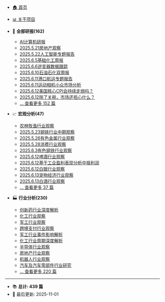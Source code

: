<!-- 侧边栏导航 - 自动生成 -->

* [🏠 首页](README.md)
* [📊 关于项目](about.md)

* 📑 **全部研报(162)**
  * [AI计算机研报](全部研报/2025.05.13-AI计算机研报.md)
  * [2025.5.21房地产观察](全部研报/2025.05.21-2025.5.21房地产观察.md)
  * [2025.5.22人工智能专题报告](全部研报/2025.05.22-2025.5.22人工智能专题报告.md)
  * [2025.6.5基础化工周报](全部研报/2025.06.05-2025.6.5基础化工周报.md)
  * [2025.6.6逆变器数据跟踪](全部研报/2025.06.06-2025.6.6逆变器数据跟踪.md)
  * [2025.6.10石油石化双周报](全部研报/2025.06.10-2025.6.10石油石化双周报.md)
  * [2025.6.11港口航运专题报告](全部研报/2025.06.11-2025.6.11港口航运专题报告.md)
  * [2025.6.11运动相机小众市场分析](全部研报/2025.06.11-2025.6.11运动相机小众市场分析.md)
  * [2025.6.12美国核心CPI会持续走弱吗？](全部研报/2025.06.12-2025.6.12美国核心CPI会持续走弱吗？.md)
  * [2025.6.12除了关税，市场还担心什么？](全部研报/2025.06.12-2025.6.12除了关税，市场还担心什么？.md)
  * [... 查看更多 152 篇](全部研报/README.md)

* 📈 **宏观分析(47)**
  * [农林牧渔行业观察](宏观分析/2025.05.14-农林牧渔行业观察.md)
  * [2025.5.23钢铁行业中期观察](宏观分析/2025.05.26-2025.5.23钢铁行业中期观察.md)
  * [2025.5.26有色金属行业观察](宏观分析/2025.05.26-2025.5.26有色金属行业观察.md)
  * [2025.5.28消费行业观察](宏观分析/2025.05.28-2025.5.28消费行业观察.md)
  * [2025.6.3有色钢铁行业观察](宏观分析/2025.06.03-2025.6.3有色钢铁行业观察.md)
  * [2025.6.12啤酒行业观察](宏观分析/2025.06.12-2025.6.12啤酒行业观察.md)
  * [2025.6.12基于工企盈利表现分析中报利润](宏观分析/2025.06.12-2025.6.12基于工企盈利表现分析中报利润.md)
  * [2025.6.12白银行业观察](宏观分析/2025.06.12-2025.6.12白银行业观察.md)
  * [2025.6.13宠物经济行业观察](宏观分析/2025.06.13-2025.6.13宠物经济行业观察.md)
  * [2025.6.13白酒行业观察](宏观分析/2025.06.13-2025.6.13白酒行业观察.md)
  * [... 查看更多 37 篇](宏观分析/README.md)

* 🏭 **行业分析(230)**
  * [创新药行业深度解析](行业分析/2025.05.13-创新药行业深度解析.md)
  * [化工行业观察](行业分析/2025.05.13-化工行业观察.md)
  * [军工行业观察](行业分析/2025.05.14-军工行业观察.md)
  * [跨境支付行业观察](行业分析/2025.05.14-跨境支付行业观察.md)
  * [军工行业事件影响解析](行业分析/2025.05.15-军工行业事件影响解析.md)
  * [化工行业周期深度解析](行业分析/2025.05.15-化工行业周期深度解析.md)
  * [半导体行业观察](行业分析/2025.05.15-半导体行业观察.md)
  * [房地产行业观察](行业分析/2025.05.15-房地产行业观察.md)
  * [机器人行业观察](行业分析/2025.05.15-机器人行业观察.md)
  * [汽车及汽车零部件行业研究](行业分析/2025.05.15-汽车及汽车零部件行业研究.md)
  * [... 查看更多 220 篇](行业分析/README.md)

---

* 📚 **总计: 439 篇**
* 🔄 最后更新: 2025-11-01
